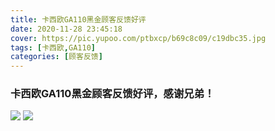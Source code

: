 ```yaml
---
title: 卡西欧GA110黑金顾客反馈好评
date: 2020-11-28 23:45:18
cover: https://pic.yupoo.com/ptbxcp/b69c8c09/c19dbc35.jpg
tags: [卡西欧,GA110]
categories: [顾客反馈]
---
```


###  卡西欧GA110黑金顾客反馈好评，感谢兄弟！
![](https://pic.yupoo.com/ptbxcp/8dc64306/774cc633.jpg)
![](https://pic.yupoo.com/ptbxcp/b69c8c09/c19dbc35.jpg)
